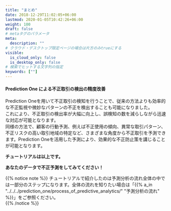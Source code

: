 ```yaml
---
title: "まとめ"
date: 2018-12-29T11:02:05+06:00
lastmod: 2020-01-05T10:42:26+06:00
weight: 100
draft: false
# metaタグのパラメータ
meta:
  description: ""
# クラウド・デスクトップ限定ページの場合は片方のみtrueにする
visible:
  is_cloud_only: false
  is_desktop_only: false
# 検索でヒットする文字列の指定
keywords: [""]
---
```


#### Prediction One による不正取引の検出の精度改善

Prediction Oneを用いて不正取引の検知を行うことで、従来の方法よりも効率的な不正監視や微妙なパターンの不正を検出することも可能になりました。</br>
これにより、不正取引の検出率が大幅に向上し、誤検知の数を減らしながら迅速な対応が可能となります。</br>
同様の方法で、顧客の行動予測、例えば不正使用の傾向、異常な取引パターン、不正リスクの高い取引地域の特定など、さまざまな角度から不正取引を予測できます。Prediction Oneを活用した予測により、効果的な不正防止策を講じることが可能となります。

**チュートリアルは以上です。**

**あなたのデータで不正予測をしてみてください！**

{{% notice note %}}
チュートリアルで紹介したのは予測分析の流れ全体の中では一部分のステップになります。全体の流れを知りたい場合は「{{% a_in "../../../prediction_one/process_of_predictive_analytics/" "予測分析の流れ" %}}」をご参照ください。<br/>
{{% /notice %}}
